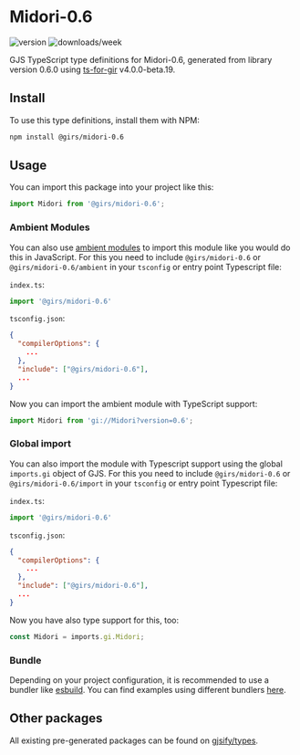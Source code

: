 
# Midori-0.6

![version](https://img.shields.io/npm/v/@girs/midori-0.6)
![downloads/week](https://img.shields.io/npm/dw/@girs/midori-0.6)


GJS TypeScript type definitions for Midori-0.6, generated from library version 0.6.0 using [ts-for-gir](https://github.com/gjsify/ts-for-gir) v4.0.0-beta.19.


## Install

To use this type definitions, install them with NPM:
```bash
npm install @girs/midori-0.6
```

## Usage

You can import this package into your project like this:
```ts
import Midori from '@girs/midori-0.6';
```

### Ambient Modules

You can also use [ambient modules](https://github.com/gjsify/ts-for-gir/tree/main/packages/cli#ambient-modules) to import this module like you would do this in JavaScript.
For this you need to include `@girs/midori-0.6` or `@girs/midori-0.6/ambient` in your `tsconfig` or entry point Typescript file:

`index.ts`:
```ts
import '@girs/midori-0.6'
```

`tsconfig.json`:
```json
{
  "compilerOptions": {
    ...
  },
  "include": ["@girs/midori-0.6"],
  ...
}
```

Now you can import the ambient module with TypeScript support: 

```ts
import Midori from 'gi://Midori?version=0.6';
```

### Global import

You can also import the module with Typescript support using the global `imports.gi` object of GJS.
For this you need to include `@girs/midori-0.6` or `@girs/midori-0.6/import` in your `tsconfig` or entry point Typescript file:

`index.ts`:
```ts
import '@girs/midori-0.6'
```

`tsconfig.json`:
```json
{
  "compilerOptions": {
    ...
  },
  "include": ["@girs/midori-0.6"],
  ...
}
```

Now you have also type support for this, too:

```ts
const Midori = imports.gi.Midori;
```

### Bundle

Depending on your project configuration, it is recommended to use a bundler like [esbuild](https://esbuild.github.io/). You can find examples using different bundlers [here](https://github.com/gjsify/ts-for-gir/tree/main/examples).

## Other packages

All existing pre-generated packages can be found on [gjsify/types](https://github.com/gjsify/types).


